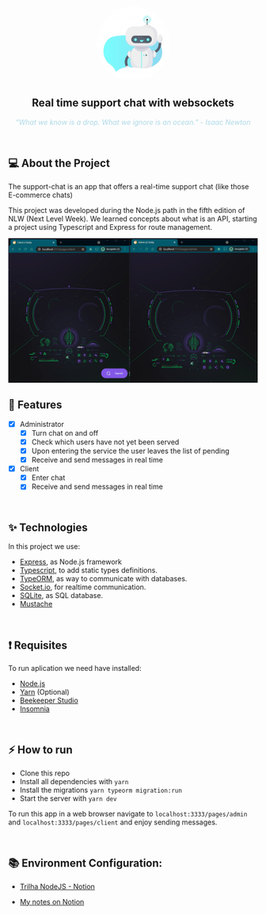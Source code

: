 <div align="center">
  <img style="border-radius:50%;" src="https://github.com/sestevao/chatty/blob/main/.github/chat-bot.jpg?raw=true" width=150 />
</div>

<h2 align="center">Real time support chat with websockets</h2>

<p align="center" style="color:lightblue; font-style:italic;">“What we know is a drop. What we ignore is an ocean.” - <em>Isaac Newton</em></p>

</br>

## 💻 About the Project

The support-chat is an app that offers a real-time support chat (like those E-commerce chats)

This project was developed during the Node.js path in the fifth edition of NLW (Next Level Week). We learned concepts about what is an API, starting a project using Typescript and Express for route management.

<img src="https://github.com/sestevao/chatty/blob/main/.github/Animation.gif?raw=true" alt="projeto">

<br>

## 🚀 Features

- [x]  Administrator
    - [x]  Turn chat on and off
    - [x]  Check which users have not yet been served
    - [x]  Upon entering the service the user leaves the list of pending
    - [x]  Receive and send messages in real time
- [x]  Client
    - [x]  Enter chat
    - [x]  Receive and send messages in real time

<br>

## ✨ Technologies
In this project we use:

- [Express](https://expressjs.com/), as Node.js framework
- [Typescript](https://www.typescriptlang.org/), to add static types definitions.
- [TypeORM](https://typeorm.io/#/), as way to communicate with databases.
- [Socket.io](https://socket.io/), for realtime communication.
- [SQLite](https://www.sqlite.org/index.html), as SQL database.
- [Mustache](https://mustache.github.io/)

<br>

## ❗️ Requisites
To run aplication we need have installed:

- [Node.js](https://nodejs.org/en/)
- [Yarn](https://yarnpkg.com/) (Optional)
- [Beekeeper Studio](https://www.beekeeperstudio.io/)
- [Insomnia](https://insomnia.rest/)

<br>

## ⚡ How to run

- Clone this repo
- Install all dependencies with `yarn`
- Install the migrations `yarn typeorm migration:run`
- Start the server with `yarn dev`

To run this app in a web browser
navigate to `localhost:3333/pages/admin` and `localhost:3333/pages/client` and enjoy sending messages.

<br>

## 📚 Environment Configuration:
- [Trilha NodeJS - Notion](https://www.notion.so/Trilha-Node-js-0b238db0256c4ce889df0e9ce92f4a68)

- [My notes on Notion](https://www.notion.so/Trilha-Node-js-99e5035e5dfb425fa86292f91ff352ba)